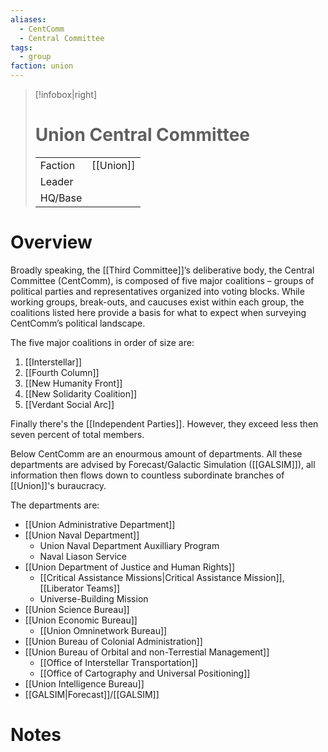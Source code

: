 ```yaml
---
aliases:
  - CentComm
  - Central Committee
tags:
  - group
faction: union
---
```

> [!infobox|right] 
> # Union Central Committee
> | | |
> | ---- | ---- |
> | Faction | [[Union]] |
> | Leader |  |
> | HQ/Base | |


# Overview
Broadly speaking, the [[Third Committee]]’s deliberative body, the Central Committee (CentComm), is composed of five major coalitions – groups of political parties and representatives organized into voting blocks. While working groups, break-outs, and caucuses exist within each group, the coalitions listed here provide a basis for what to expect when surveying CentComm’s political landscape.

The five major coalitions in order of size are:
1. [[Interstellar]]
2. [[Fourth Column]]
3. [[New Humanity Front]]
4. [[New Solidarity Coalition]]
5. [[Verdant Social Arc]]

Finally there's the [[Independent Parties]]. However, they exceed less then seven percent of total members.

Below CentComm are an enourmous amount of departments. All these departments are advised by Forecast/Galactic Simulation ([[GALSIM]]), all information then flows down to countless subordinate branches of [[Union]]'s buraucracy.

The departments are:
- [[Union Administrative Department]]
- [[Union Naval Department]]
	- Union Naval Department Auxilliary Program
	- Naval Liason Service
- [[Union Department of Justice and Human Rights]]
	- [[Critical Assistance Missions|Critical Assistance Mission]], [[Liberator Teams]]
	- Universe-Building Mission
- [[Union Science Bureau]]
- [[Union Economic Bureau]]
	- [[Union Omninetwork Bureau]]
- [[Union Bureau of Colonial Administration]]
- [[Union Bureau of Orbital and non-Terrestial Management]]
	- [[Office of Interstellar Transportation]]
	- [[Office of Cartography and Universal Positioning]]
- [[Union Intelligence Bureau]]
- [[GALSIM|Forecast]]/[[GALSIM]]

# Notes